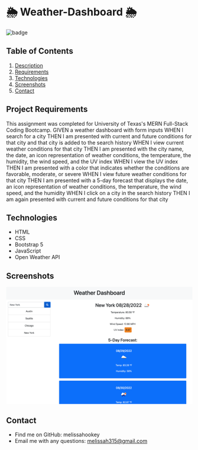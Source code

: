 # 🌦 Weather-Dashboard 🌦

![badge](https://img.shields.io/badge/license-MIT-brightgreen)

## Table of Contents

1. [Description](#description)
2. [Requirements](#project-requirements)
3. [Technologies](#technologies)
4. [Screenshots](#screenshots)
5. [Contact](#contact)

## Project Requirements 

This assignment was completed for University of Texas's MERN Full-Stack Coding Bootcamp.
GIVEN a weather dashboard with form inputs
WHEN I search for a city
THEN I am presented with current and future conditions for that city and that city is added to the search history
WHEN I view current weather conditions for that city
THEN I am presented with the city name, the date, an icon representation of weather conditions, the temperature, the humidity, the wind speed, and the UV index
WHEN I view the UV index
THEN I am presented with a color that indicates whether the conditions are favorable, moderate, or severe
WHEN I view future weather conditions for that city
THEN I am presented with a 5-day forecast that displays the date, an icon representation of weather conditions, the temperature, the wind speed, and the humidity
WHEN I click on a city in the search history
THEN I am again presented with current and future conditions for that city

## Technologies

* HTML
* CSS
* Bootstrap 5
* JavaScript
* Open Weather API

## Screenshots

![screenshot](assets/Screenshot.png?raw=true)

## Contact 

* Find me on GitHub: melissahookey
* Email me with any questions: melissah315@gmail.com


